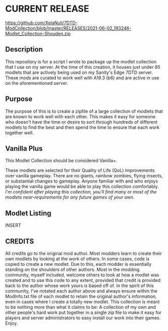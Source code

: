 # CURRENT RELEASE

<https://github.com/XelaNull/7DTD-ModCollection/blob/master/RELEASES/2021-06-02_193246-Modlet_Collection-Shouden.zip>

## Description

This repository is for a script I wrote to package up the modlet collection that I use on my server. At the time of this creation, it houses just under 85 modlets that are actively being used on my Sanity's Edge 7DTD server. These mods are curated to work well with A19.3 (b6) and are active in use on the aforementioned server.

## Purpose

The purpose of this is to create a zipfile of a large collection of modlets that are known to work well with each other. This makes it easy for someone who doesn't have the time or desire to sort through hundreds of different modlets to find the best and then spend the time to ensure that each work together well.

## Vanilla Plus

This Modlet Collection should be considered Vanilla+.

These modlets are selected for their Quality of Life (QoL) improvements over vanilla gameplay. There are no giants, rainbow zombies, flying insects, or substantial changes to gameplay. Anyone familiar with and who enjoys playing the vanilla game would be able to play this collection comfortably. _I'm confident after playing this collection, you'll find many or most of the modlets near-requirements for any future games of your own._

## Modlet Listing

INSERT

## CREDITS

All credits go to the original mod author. Most modders learn to create their own modlets by looking at the work of others. In some cases, code is copied to create a new modlet. Due to this, each modder is essentially standing on the shoulders of other authors. Most in the modding community, myself included, welcome others to look at how a modlet was created and to use this code to any extent, provided that credit is provided back to the author whose work yours is based off of. In the spirit of this community, I've notated each author above and always ensure within the ModInfo.txt file of each modlet to retain the original author's information, even in cases where I create a totally new modlet. This collection is meant to be nothing more than what it claims to be: A collection of my own and other people's hard work put together in a single zip file to make it easy for players and server administrators to easy install our work into their games. Enjoy.
